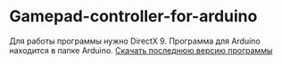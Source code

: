 # Gamepad-controller-for-arduino
Для работы программы нужно DirectX 9.
Программа для Arduino находится в папке Arduino.
[Скачать последнюю версию программы](https://github.com/paladin-705/Gamepad-controller-for-arduino/releases "Gamepad-controller-for-arduino.exe")
